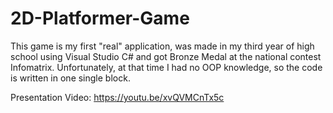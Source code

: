 # 2D-Platformer-Game

This game is my first "real" application, was made in my third year of high school using Visual Studio C# and got Bronze Medal at the national contest Infomatrix. Unfortunately, at that time I had no OOP knowledge, so the code is written in one single block.

Presentation Video:
https://youtu.be/xvQVMCnTx5c
